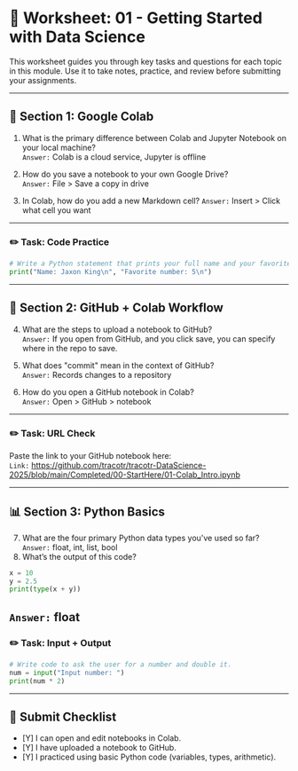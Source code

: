 # 📝 Worksheet: 01 - Getting Started with Data Science

This worksheet guides you through key tasks and questions for each topic in this module. Use it to take notes, practice, and review before submitting your assignments.

---

## 🧠 Section 1: Google Colab

1. What is the primary difference between Colab and Jupyter Notebook on your local machine?  
   `Answer:` Colab is a cloud service, Jupyter is offline

2. How do you save a notebook to your own Google Drive?  
   `Answer:` File > Save a copy in drive

3. In Colab, how do you add a new Markdown cell?
   `Answer:` Insert > Click what cell you want
---

### ✏️ Task: Code Practice

```python
# Write a Python statement that prints your full name and your favorite number.
print("Name: Jaxon King\n", "Favorite number: 5\n")
```

---

## 🔗 Section 2: GitHub + Colab Workflow

4. What are the steps to upload a notebook to GitHub?  
   `Answer:` If you open from GitHub, and you click save, you can specify where in the repo to save.

5. What does "commit" mean in the context of GitHub?  
   `Answer:` Records changes to a repository

6. How do you open a GitHub notebook in Colab?  
   `Answer:` Open > GitHub > notebook

---

### ✏️ Task: URL Check

Paste the link to your GitHub notebook here:  
`Link:` https://github.com/tracotr/tracotr-DataScience-2025/blob/main/Completed/00-StartHere/01-Colab_Intro.ipynb

---

## 📊 Section 3: Python Basics

7. What are the four primary Python data types you've used so far?  
   `Answer:` float, int, list, bool
8. What’s the output of this code?

```python
x = 10
y = 2.5
print(type(x + y))
```

   `Answer:` float
---

### ✏️ Task: Input + Output

```python
# Write code to ask the user for a number and double it.
num = input("Input number: ")
print(num * 2)
```

---

## 🧾 Submit Checklist

- [Y] I can open and edit notebooks in Colab.
- [Y] I have uploaded a notebook to GitHub.
- [Y] I practiced using basic Python code (variables, types, arithmetic).
